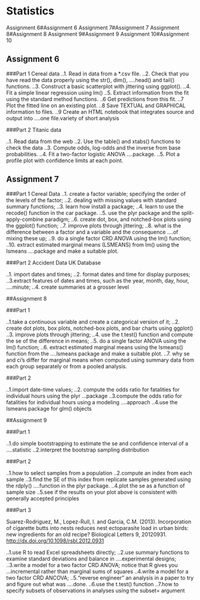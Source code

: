 # Statistics

Assignment 6#Assignment 6
Assignment 7#Assignment 7
Assignment 8#Assignment 8
Assignment 9#Assignment 9
Assignment 10#Assignment 10

## Assignment 6

###Part 1 Cereal data
..1. Read in data from a *.csv file.
..2. Check that you have read the data properly using the str(), dim(),
....head() and tail() functions.
..3. Construct a basic scatterplot with jittering using ggplot().
..4. Fit a simple linear regression using lm()
..5. Extract information from the fit using the standard method functions.
..6 Get predictions from this fit.
..7 Plot the fitted line on an existing plot.
..8 Save TEXTUAL and GRAPHICAL information to files.
..9 Create an HTML notebook that integrates source and output into
....one file.variety of short analysis

###Part 2 Titanic data

..1. Read data from the web
..2. Use the table() and xtabs() functions to check the data
..3. Compute odds, log-odds and the inverse from base probabilities.
..4. Fit a two-factor logistic ANOVA
....package.
..5. Plot a profile plot with confidence limits at each point.

## Assignment 7

###Part 1 Cereal Data
..1. create a factor variable; specifying the order of the levels of the factor;
..2. dealing with missing values with standard summary functions;
..3. learn how install a package;
..4. learn to use the recode() function in the car package.
..5. use the plyr package and the split-apply-combine paradigm;
..6. create dot, box, and notched-box plots using the ggplot() function;
..7. improve plots through jittering;
..8. what is the difference between a factor and a variable and the consequence
....of mixing these up;
..9. do a single factor CRD ANOVA using the lm() function;
..10. extract estimated marginal means (LSMEANS) from lm() using the lsmeans
....package and make a suitable plot.

###Part 2 Accident Data UK Database

..1. import dates and times;
..2. format dates and time for display purposes;
..3.extract features of dates and times, such as the year, month, day, hour,
....minute;
..4. create summaries at a grosser level

##Assignment 8

###Part 1

..1.take a continuous variable and create a categorical version of it;
..2. create dot plots, box plots, notched-box plots, and bar charts using ggplot()
..3. improve plots through jittering;
..4. use the t.test() function and compute the se of the difference in means;
..5. do a single factor ANOVA using the lm() function;
..6. extract estimated marginal means using the lsmeans() function from the
....lsmeans package and make a suitable plot.
..7. why se and ci’s differ for marginal means when computed using summary
     data from each group separately or from a pooled analysis.
     
###Part 2

..1.import date-time values;
..2. compute the odds ratio for fatalities for individual hours using the plyr
...package
..3.compute the odds ratio for fatalities for individual hours using a modeling
....approach
..4.use the lsmeans package for glm() objects

##Assignment 9

###Part 1

..1.do simple bootstrapping to estimate the se and confidence interval of a
....statistic
..2.interpret the bootstrap sampling distribution

###Part 2

..1.how to select samples from a population
..2.compute an index from each sample
..3.find the SE of this index from replicate samples generated using the rdply()
....function in the plyr package.
..4.plot the se as a function of sample size
..5.see if the results on your plot above is consistent with generally accepted
   principles
   
###Part 3

Suarez-Rodriguez, M., Lopez-Rull, I. and Garcia, C.M. (2013).
Incorporation of cigarette butts into nests reduces nest ectoparasite
load in urban birds: new ingredients for an old recipe?
Biological Letters 9, 20120931.
http://dx.doi.org/10.1098/rsbl.2012.0931

..1.use R to read Excel spreadsheets directly;
..2.use summary functions to examine standard deviations and balance in
....experimental designs;
..3.write a model for a two factor CRD ANOVA; notice that R gives you
...incremental rather than marginal sums of squares
..4.write a model for a two factor CRD ANCOVA;
..5.“reverse engineer” an analysis in a paper to try and figure out what was
....done.
..6.use the t.test() function
..7.how to specify subsets of observations in analyses using the subset= argument
